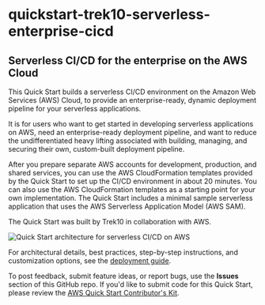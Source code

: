 # quickstart-trek10-serverless-enterprise-cicd
## Serverless CI/CD for the enterprise on the AWS Cloud

This Quick Start builds a serverless CI/CD environment on the Amazon Web Services (AWS) Cloud, to provide an enterprise-ready, dynamic deployment pipeline for your serverless applications.

It is for users who want to get started in developing serverless applications on AWS, need an enterprise-ready deployment pipeline, and want to reduce the undifferentiated heavy lifting associated with building, managing, and securing their own, custom-built deployment pipeline. 

After you prepare separate AWS accounts for development, production, and shared services, you can use the AWS CloudFormation templates provided by the Quick Start to set up the CI/CD environment in about 20 minutes.
You can also use the AWS CloudFormation templates as a starting point for your own implementation.
The Quick Start includes a minimal sample serverless application that uses the AWS Serverless Application Model (AWS SAM).

The Quick Start was built by Trek10 in collaboration with AWS.

![Quick Start architecture for serverless CI/CD on AWS](https://d1.awsstatic.com/partner-network/QuickStart/datasheets/trek10-serverless-cicd-architecture-diagram.png)

For architectural details, best practices, step-by-step instructions, and customization options, see the 
[deployment guide](https://fwd.aws/53avp).

To post feedback, submit feature ideas, or report bugs, use the **Issues** section of this GitHub repo.
If you'd like to submit code for this Quick Start, please review the [AWS Quick Start Contributor's Kit](https://aws-quickstart.github.io/). 
